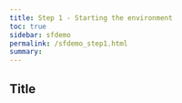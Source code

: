 ```yaml
---
title: Step 1 - Starting the environment
toc: true
sidebar: sfdemo
permalink: /sfdemo_step1.html
summary: 
---
```


## Title
